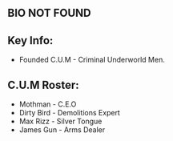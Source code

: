 ## 
## BIO NOT FOUND

## Key Info:
- Founded C.U.M - Criminal Underworld Men.

## C.U.M Roster:
- Mothman - C.E.O
- Dirty Bird - Demolitions Expert
- Max Rizz - Silver Tongue
- James Gun - Arms Dealer